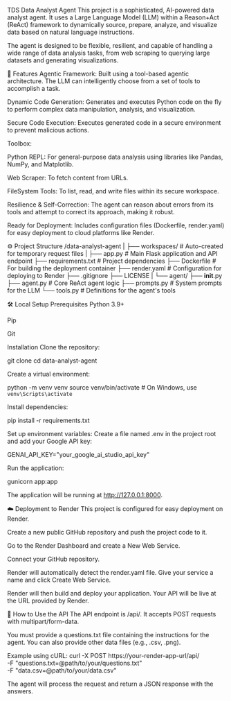 TDS Data Analyst Agent
This project is a sophisticated, AI-powered data analyst agent. It uses a Large Language Model (LLM) within a Reason+Act (ReAct) framework to dynamically source, prepare, analyze, and visualize data based on natural language instructions.

The agent is designed to be flexible, resilient, and capable of handling a wide range of data analysis tasks, from web scraping to querying large datasets and generating visualizations.

🚀 Features
Agentic Framework: Built using a tool-based agentic architecture. The LLM can intelligently choose from a set of tools to accomplish a task.

Dynamic Code Generation: Generates and executes Python code on the fly to perform complex data manipulation, analysis, and visualization.

Secure Code Execution: Executes generated code in a secure environment to prevent malicious actions.

Toolbox:

Python REPL: For general-purpose data analysis using libraries like Pandas, NumPy, and Matplotlib.

Web Scraper: To fetch content from URLs.

FileSystem Tools: To list, read, and write files within its secure workspace.

Resilience & Self-Correction: The agent can reason about errors from its tools and attempt to correct its approach, making it robust.

Ready for Deployment: Includes configuration files (Dockerfile, render.yaml) for easy deployment to cloud platforms like Render.

⚙️ Project Structure
/data-analyst-agent
|
├── workspaces/         # Auto-created for temporary request files
|
├── app.py              # Main Flask application and API endpoint
├── requirements.txt    # Project dependencies
├── Dockerfile          # For building the deployment container
├── render.yaml         # Configuration for deploying to Render
├── .gitignore
├── LICENSE
|
└── agent/
    ├── __init__.py
    ├── agent.py        # Core ReAct agent logic
    ├── prompts.py      # System prompts for the LLM
    └── tools.py        # Definitions for the agent's tools

🛠️ Local Setup
Prerequisites
Python 3.9+

Pip

Git

Installation
Clone the repository:

git clone <your-repo-url>
cd data-analyst-agent

Create a virtual environment:

python -m venv venv
source venv/bin/activate  # On Windows, use `venv\Scripts\activate`

Install dependencies:

pip install -r requirements.txt

Set up environment variables:
Create a file named .env in the project root and add your Google API key:

GENAI_API_KEY="your_google_ai_studio_api_key"

Run the application:

gunicorn app:app

The application will be running at http://127.0.0.1:8000.

☁️ Deployment to Render
This project is configured for easy deployment on Render.

Create a new public GitHub repository and push the project code to it.

Go to the Render Dashboard and create a New Web Service.

Connect your GitHub repository.

Render will automatically detect the render.yaml file. Give your service a name and click Create Web Service.

Render will then build and deploy your application. Your API will be live at the URL provided by Render.

🧪 How to Use the API
The API endpoint is /api/. It accepts POST requests with multipart/form-data.

You must provide a questions.txt file containing the instructions for the agent. You can also provide other data files (e.g., .csv, .png).

Example using cURL:
curl -X POST https://your-render-app-url/api/ \
     -F "questions.txt=@path/to/your/questions.txt" \
     -F "data.csv=@path/to/your/data.csv"

The agent will process the request and return a JSON response with the answers.
